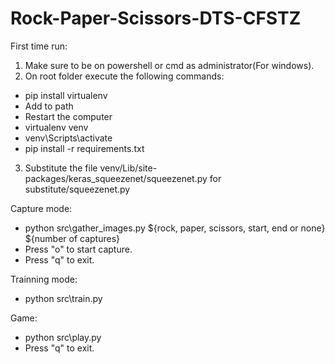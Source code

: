 # Rock-Paper-Scissors-DTS-CFSTZ

First time run:
1. Make sure to be on powershell or cmd as administrator(For windows).
2. On root folder execute the following commands:
  - pip install virtualenv
  - Add to path
  - Restart the computer
  - virtualenv venv
  - venv\Scripts\activate
  - pip install -r requirements.txt
3. Substitute the file venv/Lib/site-packages/keras_squeezenet/squeezenet.py for substitute/squeezenet.py

Capture mode:
- python src\gather_images.py ${rock, paper, scissors, start, end or none} ${number of captures}
- Press "o" to start capture.
- Press "q" to exit.

Trainning mode:
- python src\train.py

Game:
- python src\play.py
- Press "q" to exit.

